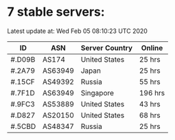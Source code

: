 # 7 stable servers:

Latest update at: Wed Feb 05 08:10:23 UTC 2020

| ID | ASN | Server Country | Online |
| -- | --- | -------------- | ------ |
| #.D09B | AS174 | United States | 25 hrs |
| #.2A79 | AS63949 | Japan | 25 hrs |
| #.15CF | AS49392 | Russia | 55 hrs |
| #.7F1D | AS63949 | Singapore | 196 hrs |
| #.9FC3 | AS53889 | United States | 43 hrs |
| #.D827 | AS20150 | United States | 68 hrs |
| #.5CBD | AS48347 | Russia | 25 hrs |

